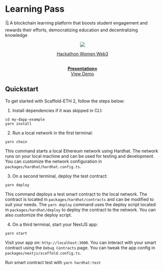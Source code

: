 # Learning Pass

<a name="readme-top"></a>


🗒️ A blockchain learning platform that boosts student engagement and rewards their efforts, democratizing education and decentralizing knowledge 

<div align="center">
  <a href="[https://github.com/EthPocketHQ/Pocket](https://github.com/liz-durang/LearningPass)">
    <img src="/LearningPass.jpg">
  </a>


  <p align="center">

  [Hackathon Women Web3]([https://ethglobal.com/events/london2024/](https://dorahacks.io/hackathon/441/detail))

   <br />
    <a href="[https://github.com/EthPocketHQ/Pocket](https://www.canva.com/design/DAGVXEOJ04k/7rsqLpVYTujeQXPW5HqSVg/edit?utm_content=DAGVXEOJ04k&utm_campaign=designshare&utm_medium=link2&utm_source=sharebutton)"><strong>Presentation»</strong></a>
    <br />
    <a href="https://github.com/liz-durang/LearningPass">View Demo</a>
  </p>
</div>

## Quickstart

To get started with Scaffold-ETH 2, follow the steps below:

1. Install dependencies if it was skipped in CLI:

```
cd my-dapp-example
yarn install
```

2. Run a local network in the first terminal:

```
yarn chain
```

This command starts a local Ethereum network using Hardhat. The network runs on your local machine and can be used for testing and development. You can customize the network configuration in `packages/hardhat/hardhat.config.ts`.

3. On a second terminal, deploy the test contract:

```
yarn deploy
```

This command deploys a test smart contract to the local network. The contract is located in `packages/hardhat/contracts` and can be modified to suit your needs. The `yarn deploy` command uses the deploy script located in `packages/hardhat/deploy` to deploy the contract to the network. You can also customize the deploy script.

4. On a third terminal, start your NextJS app:

```
yarn start
```

Visit your app on: `http://localhost:3000`. You can interact with your smart contract using the `Debug Contracts` page. You can tweak the app config in `packages/nextjs/scaffold.config.ts`.

Run smart contract test with `yarn hardhat:test`
